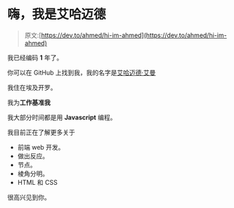 # 嗨，我是艾哈迈德

> 原文:[https://dev.to/ahmed/hi-im-ahmed](https://dev.to/ahmed/hi-im-ahmed)

我已经编码 **1** 年了。

你可以在 GitHub 上找到我，我的名字是[艾哈迈德·艾曼](https://github.com/AhmedAymanM)

我住在埃及开罗。

我为**工作基准我**

我大部分时间都是用 **Javascript** 编程。

我目前正在了解更多关于

*   前端 web 开发。
*   做出反应。
*   节点。
*   棱角分明。
*   HTML 和 CSS

很高兴见到你。
